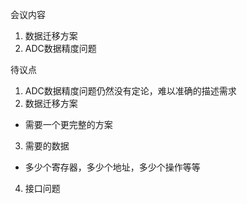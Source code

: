 会议内容
1. 数据迁移方案
2. ADC数据精度问题

待议点
1. ADC数据精度问题仍然没有定论，难以准确的描述需求
2. 数据迁移方案
- 需要一个更完整的方案
3. 需要的数据
- 多少个寄存器，多少个地址，多少个操作等等
4. 接口问题